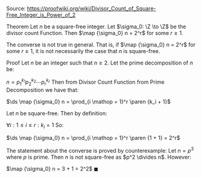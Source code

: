 # 

Source: https://proofwiki.org/wiki/Divisor_Count_of_Square-Free_Integer_is_Power_of_2

Theorem
Let $n$ be a square-free integer.
Let $\sigma_0: \Z \to \Z$ be the divisor count Function.
Then $\map {\sigma_0} n = 2^r$ for some $r \ge 1$.

The converse is not true in general.
That is, if $\map {\sigma_0} n = 2^r$ for some $r \ge 1$, it is not necessarily the case that $n$ is square-free.


Proof
Let $n$ be an integer such that $n \ge 2$.
Let the prime decomposition of $n$ be:

$n = p_1^{k_1} p_2^{k_2} \dotsm p_r^{k_r}$
Then from Divisor Count Function from Prime Decomposition we have that:

$\ds \map {\sigma_0} n = \prod_{i \mathop = 1}^r \paren {k_i + 1}$

Let $n$ be square-free.
Then by definition:

$\forall i: 1 \le i \le r: k_i = 1$
So:

$\ds \map {\sigma_0} n = \prod_{i \mathop = 1}^r \paren {1 + 1} = 2^r$

The statement about the converse is proved by counterexample:
Let $n = p^3$ where $p$ is prime.
Then $n$ is not square-free as $p^2 \divides n$.
However:

$\map {\sigma_0} n = 3 + 1 = 2^2$
$\blacksquare$





